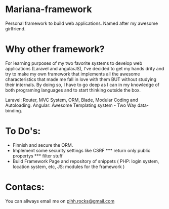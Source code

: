 # Mariana-framework
Personal framework to build web applications.
Named after my awesome girlfriend.

# Why other framework?
For learning purposes of my two favorite systems to develop web applications (Laravel and angularJS),
I've decided to get my hands drity and try to make my own framework that implements all the awesome characteristics that made me fall in love with them
BUT without studying their internals. By doing so, I have to go deep as I can in my knowledge of both
programing languages and to start thinking outside the box.

Laravel: Router, MVC System, ORM, Blade, Modular Coding and Autoloading.
Angular: Awesome Templating system - Two Way data-binding.

# To Do's:
* Finnish and secure the ORM.
* Implement some security settings like CSRF
*** return only public propertys
*** filter stuff
* Build Framework Page and repository of snippets ( PHP: login system, location system, etc, JS: modules for the framework )

# Contacs:
You can allways email me on pihh.rocks@gmail.com